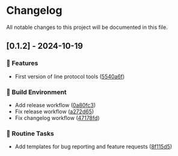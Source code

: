 # Changelog

All notable changes to this project will be documented in this file.

## [0.1.2] - 2024-10-19

### 🚀 Features

- First version of line protocol tools ([5540a6f](https://github.com/sbr075/influxlp-tools-rs/commit/5540a6f1aba47f68909e95d546206b63704dc3cb))

### 🔨 Build Environment

- Add release workflow ([0a80fc3](https://github.com/sbr075/influxlp-tools-rs/commit/0a80fc3c690db6853dfaccb3db51209c515246de))
- Fix release workflow ([a272d65](https://github.com/sbr075/influxlp-tools-rs/commit/a272d6594e3421ad7b539afb887c24f2391a3784))
- Fix changelog workflow ([47178fd](https://github.com/sbr075/influxlp-tools-rs/commit/47178fdf70edd3a3a98d95968722d0350acb4e7c))

### 🧹 Routine Tasks

- Add templates for bug reporting and feature requests ([8f115d5](https://github.com/sbr075/influxlp-tools-rs/commit/8f115d580e6e874d1f76f746dfe14e3e9ca18b93))

